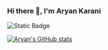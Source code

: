 ### Hi there 👋, I'm Aryan Karani

![Static Badge](https://img.shields.io/badge/YouTube-red?style=for-the-badge&logo=youtube)


[![Aryan's GitHub stats](https://github-readme-stats.vercel.app/api?username=aryanka15)](https://github.com/anuraghazra/github-readme-stats)
<!--
**aryanka15/aryanka15** is a ✨ _special_ ✨ repository because its `README.md` (this file) appears on your GitHub profile.

Here are some ideas to get you started:

- 🔭 I’m currently working on ...
- 🌱 I’m currently learning ...
- 👯 I’m looking to collaborate on ...
- 🤔 I’m looking for help with ...
- 💬 Ask me about ...
- 📫 How to reach me: ...
- 😄 Pronouns: ...
- ⚡ Fun fact: ...
-->
